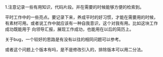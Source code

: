1.注意记录一些有用知识，代码片段。并在需要的时候能够方便的检索到。

平时工作中的一些亮点。要记录下来，养成平时的好习惯，才能在需要用的时候，有素材可用。或者说工作中就应该有一种自我意识，这个对我有用。比如这块工作成功既能用于
向领导汇报，展现工作成功，也能用在以后的简历上。

关于bug，一个较好的思路是有没有以往的相同问题可以参考。

或者这个问题上个版本有吗，是不是修改引入的，排除版本可以用二分法。
